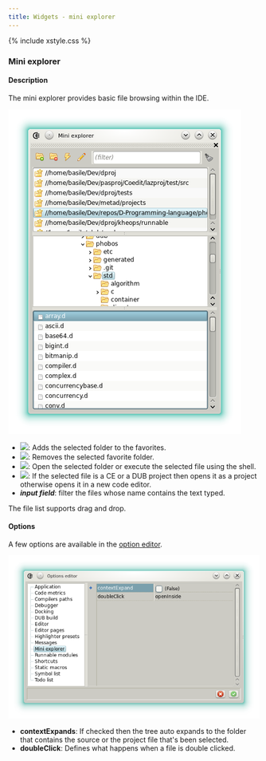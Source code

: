 ```yaml
---
title: Widgets - mini explorer
---
```


{% include xstyle.css %}

### Mini explorer

#### Description

The mini explorer provides basic file browsing within the IDE.

![](img/mini_explorer.png)

- <img src="{%include icurl%}folder/folder_add.png" class="tlbric"/>: Adds the selected folder to the favorites.
- <img src="{%include icurl%}folder/folder_delete.png" class="tlbric"/>: Removes the selected favorite folder.
- <img src="{%include icurl%}other/flash.png" class="tlbric"/>: Open the selected folder or execute the selected file using the shell.
- <img src="{%include icurl%}other/pencil.png" class="tlbric"/>: If the selected file is a CE or a DUB project then opens it as a project otherwise opens it in a new code editor.
- ***input field***: filter the files whose name contains the text typed.

The file list supports drag and drop.

#### Options

A few options are available in the [option editor](widgets_options_editor).

![](img/options_mini_explorer.png)

- **contextExpands**: If checked then the tree auto expands to the folder that contains the source or the project file that's been selected.
- **doubleClick**: Defines what happens when a file is double clicked.